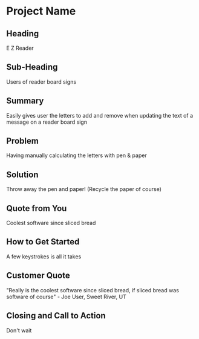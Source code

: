 # Project Name #

<!-- 
> This material was originally posted [here](http://www.quora.com/What-is-Amazons-approach-to-product-development-and-product-management). 
It is reproduced here for posterities sake.

There is an approach called "working backwards" that is widely used at Amazon. They work backwards from the customer, rather than starting with an 
idea for a product and trying to bolt customers onto it. While working backwards can be applied to any specific product decision, using this approach
 is especially important when developing new products or features.

For new initiatives a product manager typically starts by writing an internal press release announcing the finished product. 
The target audience for the press release is the new/updated product's customers, which can be retail customers or internal users of a tool or technology.
Internal press releases are centered around the customer problem, how current solutions (internal or external) fail, and how the new product will blow
away existing solutions.

If the benefits listed don't sound very interesting or exciting to customers, then perhaps they're not (and shouldn't be built). 
Instead, the product manager should keep iterating on the press release until they've come up with benefits that actually sound like benefits. 
Iterating on a press release is a lot less expensive than iterating on the product itself (and quicker!).

If the press release is more than a page and a half, it is probably too long. Keep it simple. 3-4 sentences for most paragraphs.
Cut out the fat. Don't make it into a spec. You can accompany the press release with a FAQ that answers all of the other business or execution
questions so the press release can stay focused on what the customer gets. My rule of thumb is that if the press release is hard to write, 
then the product is probably going to suck. Keep working at it until the outline for each paragraph flows. 

Oh, and I also like to write press-releases in what I call "Oprah-speak" for mainstream consumer products. Imagine you're sitting on Oprah's couch
and have just explained the product to her, and then you listen as she explains it to her audience. That's "Oprah-speak", not "Geek-speak".

Once the project moves into development, the press release can be used as a touchstone; a guiding light. The product team can ask themselves, 
"Are we building what is in the press release?" If they find they're spending time building things that aren't in the press release (overbuilding),
they need to ask themselves why. This keeps product development focused on achieving the customer benefits and not building extraneous stuff that
takes longer to build, takes resources to maintain, and doesn't provide real customer benefit (at least not enough to warrant inclusion in the press release).
 -->
 
## Heading ##
E Z Reader
  <!-- Name the product in a way the reader (i.e. your target customers) will understand. test-->

## Sub-Heading ##
Users of reader board signs
  <!--  Describe who the market for the product is and what benefit they get. One sentence only underneath the title. -->

## Summary ##
Easily gives user the letters to add and remove when updating the text of a message on a reader board sign
  <!--  Give a summary of the product and the benefit. Assume the reader will not read anything else so make this paragraph good. -->

## Problem ##
Having manually calculating the letters with pen & paper
  <!--  Describe the problem your product solves. -->

## Solution ##
Throw away the pen and paper! (Recycle the paper of course)
  <!--  Describe how your product elegantly solves the problem. -->

## Quote from You ##
Coolest software since sliced bread
  <!--  A quote from a spokesperson in your company. -->

## How to Get Started ##
A few keystrokes is all it takes
  <!--  Describe how easy it is to get started. -->

## Customer Quote ##
"Really is the coolest software since sliced bread, if sliced bread was software of course"
    - Joe User, Sweet River, UT
  <!--  Provide a quote from a hypothetical customer that describes how they experienced the benefit. -->

## Closing and Call to Action ##
Don't wait
<!--  Wrap it up and give pointers where the reader should go next. -->